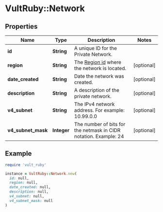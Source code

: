 # VultRuby::Network

## Properties

| Name | Type | Description | Notes |
| ---- | ---- | ----------- | ----- |
| **id** | **String** | A unique ID for the Private Network. |  |
| **region** | **String** | The [Region id](#operation/list-regions) where the network is located. | [optional] |
| **date_created** | **String** | Date the network was created. | [optional] |
| **description** | **String** | A description of the private network. | [optional] |
| **v4_subnet** | **String** | The IPv4 network address. For example: 10.99.0.0 | [optional] |
| **v4_subnet_mask** | **Integer** | The number of bits for the netmask in CIDR notation. Example: 24 | [optional] |

## Example

```ruby
require 'vult_ruby'

instance = VultRuby::Network.new(
  id: null,
  region: null,
  date_created: null,
  description: null,
  v4_subnet: null,
  v4_subnet_mask: null
)
```

